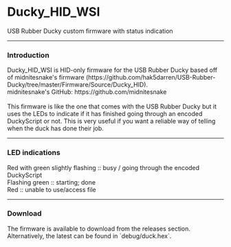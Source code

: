 Ducky_HID_WSI
=====
USB Rubber Ducky custom firmware with status indication

---------------
<h3>Introduction</h3>
Ducky_HID_WSI is HID-only firmware for the USB Rubber Ducky based off of midnitesnake's firmware (https://github.com/hak5darren/USB-Rubber-Ducky/tree/master/Firmware/Source/Ducky_HID).
<br>
midnitesnake's GitHub: https://github.com/midnitesnake
<br>
<br>
This firmware is like the one that comes with the USB Rubber Ducky but it uses the LEDs to indicate if it has finished going through an encoded DuckyScript or not. This is very useful if you want a reliable way of telling when the duck has done their job.

---------------
<h3>LED indications</h3>
Red with green slightly flashing :: busy / going through the encoded DuckyScript
<br>
Flashing green :: starting; done
<br>
Red :: unable to use/access file

---------------
<h3>Download</h3>
The firmware is available to download from the releases section. Alternatively, the latest can be found in `debug/duck.hex`.
